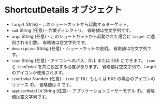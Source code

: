 # ShortcutDetails オブジェクト

* `target` String - このショートカットから起動するターゲット。
* `cwd` String (任意) - 作業ディレクトリ。 省略値は空文字列です。
* `args` String (任意) - このショートカットから起動された場合に `target` に適用される引数。 省略値は空文字列です。
* `description` String (任意) - ショートカットの説明。 省略値は空文字列です。
* `icon` String (任意) - アイコンへのパス、DLL または EXE にできます。 `icon` と `iconIndex` を共に設定する必要があります。 省略値は空文字列で、target のアイコンが使用されます。
* `iconIndex` Number (任意) - `icon` が DLL もしくは EXE の場合のアイコンのリソース ID。 省略値は 0 です。
* `appUserModelId` String (任意) - アプリケーションユーザーモデル ID。 省略値は空文字列です。

